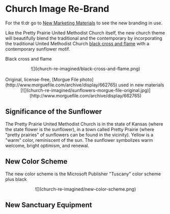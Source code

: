 # Church Image Re-Brand

For the tl:dr go to [New Marketing Materials](new_marketing_materials.md) to see the new branding in use. 

Like the Pretty Prairie United Methodist Church itself, the new church theme will beautifully blend the traditional and the contemporary by incorporating the traditional United Methodist Church [black cross and flame](http://cdnfiles.umc.org/Website_Properties/Resources/graphics-library/cross-and-flame-bw-1058x1818.png) with a contemporary sunflower motif. 

Black cross and flame
<center>
![](church-re-imagined/black-cross-and-flame.png)
</center>

<br>
Original, license-free, [Morgue File photo](http://www.morguefile.com/archive/display/662765) used in new materials
<center>
[![](church-re-imagined/sunflowers-morgue-file-original.jpg)](http://www.morguefile.com/archive/display/662765)
</center>

## Significance of the Sunflower

The Pretty Prairie United Methodist Church is in the state of Kansas (where the state flower is the sunflower), in a town called Pretty Prairie (where "pretty prairies" of sunflowers can be found in the vicinity). Yellow is a "warm" color, reminiscent of the sun. The sunflower symbolizes warm welcome, bright optimism, and renewal. 

## New Color Scheme

The new color scheme is the Microsoft Publisher "Tuscany" color scheme plus black
<center>
![](church-re-imagined/new-color-scheme.png)
</center>

## New Sanctuary Equipment
